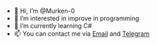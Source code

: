 - 👋 Hi, I’m @Murken-0
- 👀 I’m interested in improve in programming 
- 🌱 I’m currently learning C#
- 📫 You can contact me via [Email](mailto:muravievvlad.2002@gmail.com) and [Telegram](https://t.me/muraviev_v)
